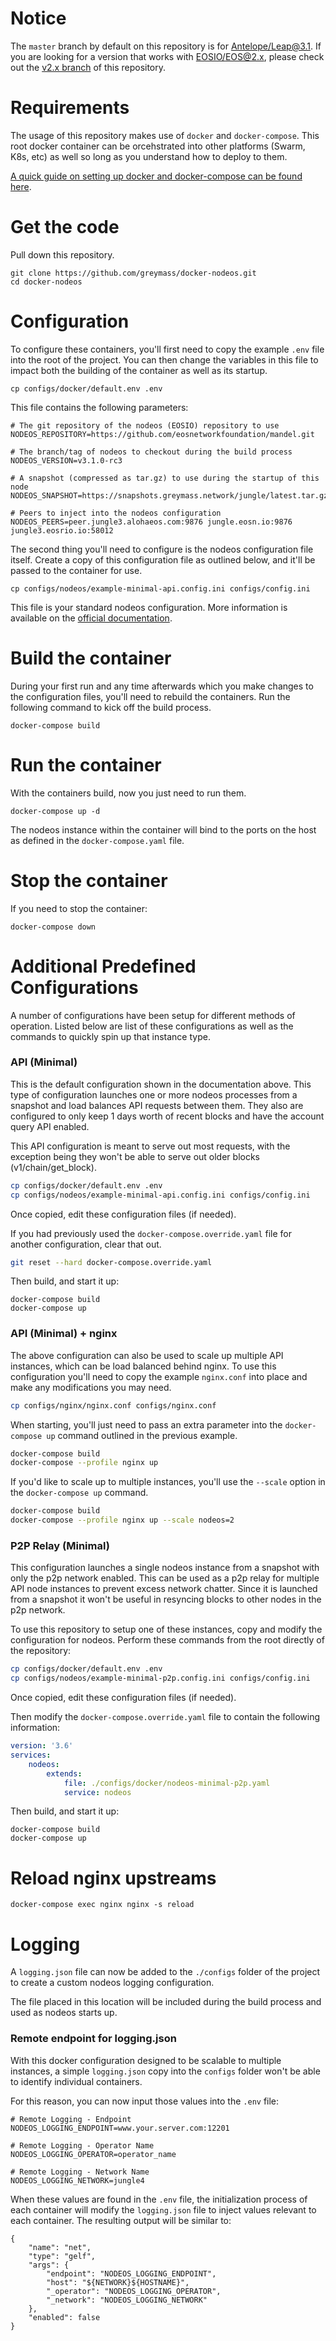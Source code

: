 # Notice

The `master` branch by default on this repository is for [Antelope/Leap@3.1](https://github.com/antelopeio/leap). If you are looking for a version that works with [EOSIO/EOS@2.x](https://github.com/eosio/eos), please check out the [v2.x branch](https://github.com/greymass/docker-nodeos/tree/v2.x) of this repository.

# Requirements

The usage of this repository makes use of `docker` and `docker-compose`. This root docker container can be orcehstrated into other platforms (Swarm, K8s, etc) as well so long as you understand how to deploy to them.

[A quick guide on setting up docker and docker-compose can be found here](https://support.netfoundry.io/hc/en-us/articles/360057865692-Installing-Docker-and-docker-compose-for-Ubuntu-20-04).

# Get the code

Pull down this repository.

```
git clone https://github.com/greymass/docker-nodeos.git
cd docker-nodeos
```

# Configuration

To configure these containers, you'll first need to copy the example `.env` file into the root of the project. You can then change the variables in this file to impact both the building of the container as well as its startup.

```
cp configs/docker/default.env .env
```

This file contains the following parameters:

```
# The git repository of the nodeos (EOSIO) repository to use
NODEOS_REPOSITORY=https://github.com/eosnetworkfoundation/mandel.git

# The branch/tag of nodeos to checkout during the build process
NODEOS_VERSION=v3.1.0-rc3

# A snapshot (compressed as tar.gz) to use during the startup of this node
NODEOS_SNAPSHOT=https://snapshots.greymass.network/jungle/latest.tar.gz

# Peers to inject into the nodeos configuration
NODEOS_PEERS=peer.jungle3.alohaeos.com:9876 jungle.eosn.io:9876 jungle3.eosrio.io:58012
```

The second thing you'll need to configure is the nodeos configuration file itself. Create a copy of this configuration file as outlined below, and it'll be passed to the container for use.

```
cp configs/nodeos/example-minimal-api.config.ini configs/config.ini
```

This file is your standard nodeos configuration. More information is available on the [official documentation](https://developers.eos.io/manuals/eos/v2.0/nodeos/usage/nodeos-configuration).

# Build the container

During your first run and any time afterwards which you make changes to the configuration files, you'll need to rebuild the containers. Run the following command to kick off the build process.

```
docker-compose build
```

# Run the container

With the containers build, now you just need to run them.

```
docker-compose up -d
```

The nodeos instance within the container will bind to the ports on the host as defined in the `docker-compose.yaml` file.

# Stop the container

If you need to stop the container:

```
docker-compose down
```

# Additional Predefined Configurations

A number of configurations have been setup for different methods of operation. Listed below are list of these configurations as well as the commands to quickly spin up that instance type.

### API (Minimal)

This is the default configuration shown in the documentation above. This type of configuration launches one or more nodeos processes from a snapshot and load balances API requests between them. They also are configured to only keep 1 days worth of recent blocks and have the account query API enabled.

This API configuration is meant to serve out most requests, with the exception being they won't be able to serve out older blocks (v1/chain/get_block).

```bash
cp configs/docker/default.env .env
cp configs/nodeos/example-minimal-api.config.ini configs/config.ini
```

Once copied, edit these configuration files (if needed).

If you had previously used the `docker-compose.override.yaml` file for another configuration, clear that out.

```bash
git reset --hard docker-compose.override.yaml
```

Then build, and start it up:

```
docker-compose build
docker-compose up
```

### API (Minimal) + nginx

The above configuration can also be used to scale up multiple API instances, which can be load balanced behind nginx. To use this configuration you'll need to copy the example `nginx.conf` into place and make any modifications you may need.

```bash
cp configs/nginx/nginx.conf configs/nginx.conf
```

When starting, you'll just need to pass an extra parameter into the `docker-compose up` command outlined in the previous example.

```bash
docker-compose build
docker-compose --profile nginx up
```

If you'd like to scale up to multiple instances, you'll use the `--scale` option in the `docker-compose up` command.

```bash
docker-compose build
docker-compose --profile nginx up --scale nodeos=2
```

### P2P Relay (Minimal)

This configuration launches a single nodeos instance from a snapshot with only the p2p network enabled. This can be used as a p2p relay for multiple API node instances to prevent excess network chatter. Since it is launched from a snapshot it won't be useful in resyncing blocks to other nodes in the p2p network.

To use this repository to setup one of these instances, copy and modify the configuration for nodeos. Perform these commands from the root directly of the repository:

```bash
cp configs/docker/default.env .env
cp configs/nodeos/example-minimal-p2p.config.ini configs/config.ini
```

Once copied, edit these configuration files (if needed).

Then modify the `docker-compose.override.yaml` file to contain the following information:

```yaml
version: '3.6'
services:
    nodeos:
        extends:
            file: ./configs/docker/nodeos-minimal-p2p.yaml
            service: nodeos
```

Then build, and start it up:

```
docker-compose build
docker-compose up
```

# Reload nginx upstreams

```
docker-compose exec nginx nginx -s reload
```

# Logging

A `logging.json` file can now be added to the `./configs` folder of the project to create a custom nodeos logging configuration.

The file placed in this location will be included during the build process and used as nodeos starts up.

### Remote endpoint for logging.json

With this docker configuration designed to be scalable to multiple instances, a simple `logging.json` copy into the `configs` folder won't be able to identify individual containers.

For this reason, you can now input those values into the `.env` file:

```
# Remote Logging - Endpoint
NODEOS_LOGGING_ENDPOINT=www.your.server.com:12201

# Remote Logging - Operator Name
NODEOS_LOGGING_OPERATOR=operator_name

# Remote Logging - Network Name
NODEOS_LOGGING_NETWORK=jungle4
```

When these values are found in the `.env` file, the initialization process of each container will modify the `logging.json` file to inject values relevant to each container. The resulting output will be similar to:

```
{
    "name": "net",
    "type": "gelf",
    "args": {
        "endpoint": "NODEOS_LOGGING_ENDPOINT",
        "host": "${NETWORK}${HOSTNAME}",
        "_operator": "NODEOS_LOGGING_OPERATOR",
        "_network": "NODEOS_LOGGING_NETWORK"
    },
    "enabled": false
}
```
